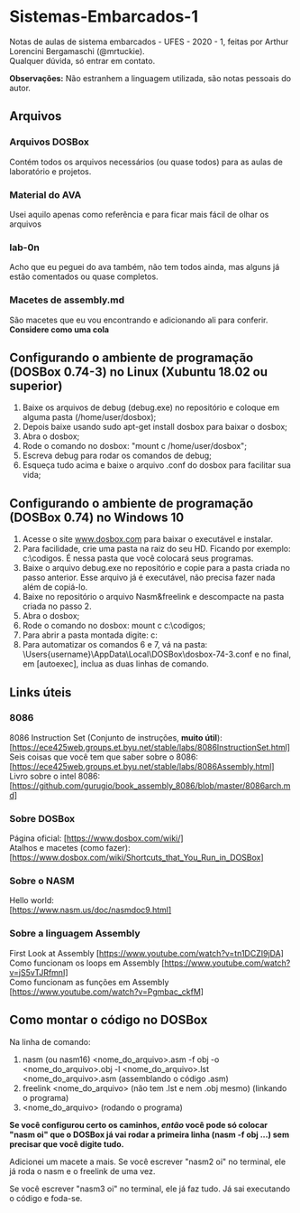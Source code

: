 # Sistemas-Embarcados-1

Notas de aulas de sistema embarcados - UFES - 2020 - 1, feitas por Arthur Lorencini Bergamaschi (@mrtuckie).  
Qualquer dúvida, só entrar em contato.  

**Observações:** Não estranhem a linguagem utilizada, são notas pessoais do autor.

## Arquivos

### Arquivos DOSBox

Contém todos os arquivos necessários (ou quase todos) para as aulas de laboratório e projetos.

### Material do AVA

Usei aquilo apenas como referência e para ficar mais fácil de olhar os arquivos

### lab-0n

Acho que eu peguei do ava também, não tem todos ainda, mas alguns já estão comentados ou quase completos.

### Macetes de assembly.md

São macetes que eu vou encontrando e adicionando ali para conferir. **Considere como uma cola**

## Configurando o ambiente de programação (DOSBox 0.74-3) no Linux (Xubuntu 18.02 ou superior)

1) Baixe os arquivos de debug (debug.exe) no repositório e coloque em alguma pasta (/home/user/dosbox);
2) Depois baixe usando sudo apt-get install dosbox para baixar o dosbox;
3) Abra o dosbox;
4) Rode o comando no dosbox: "mount c /home/user/dosbox";
5) Escreva debug para rodar os comandos de debug;
6) Esqueça tudo acima e baixe o arquivo .conf do dosbox para facilitar sua vida;

## Configurando o ambiente de programação (DOSBox 0.74) no Windows 10
1) Acesse o site www.dosbox.com para baixar o executável e instalar.
2) Para facilidade, crie uma pasta na raiz do seu HD. Ficando por exemplo: c:\codigos. É nessa pasta que você colocará seus programas.
3) Baixe o arquivo debug.exe no repositório e copie para a pasta criada no passo anterior. Esse arquivo já é executável, não precisa fazer nada além de copiá-lo.
4) Baixe no repositório o arquivo Nasm&freelink e descompacte na pasta criada no passo 2.
5) Abra o dosbox;
6) Rode o comando no dosbox: mount c c:\codigos;
7) Para abrir a pasta montada digite: c:
8) Para automatizar os comandos 6 e 7, vá na pasta: \Users\{username}\AppData\Local\DOSBox\dosbox-74-3.conf e no final, em [autoexec], inclua as duas linhas de comando.

## Links úteis

### 8086

8086 Instruction Set (Conjunto de instruções, **muito útil**): [https://ece425web.groups.et.byu.net/stable/labs/8086InstructionSet.html]  
Seis coisas que você tem que saber sobre o 8086: [https://ece425web.groups.et.byu.net/stable/labs/8086Assembly.html]  
Livro sobre o intel 8086: [https://github.com/gurugio/book_assembly_8086/blob/master/8086arch.md]  

### Sobre DOSBox

Página oficial: [https://www.dosbox.com/wiki/]  
Atalhos e macetes (como fazer): [https://www.dosbox.com/wiki/Shortcuts_that_You_Run_in_DOSBox]  

### Sobre o NASM

Hello world:  
[https://www.nasm.us/doc/nasmdoc9.html]

### Sobre a linguagem Assembly

First Look at Assembly [https://www.youtube.com/watch?v=tn1DCZI9jDA]  
Como funcionam os loops em Assembly [https://www.youtube.com/watch?v=jS5vTJRfmnI]  
Como funcionam as funções em Assembly [https://www.youtube.com/watch?v=Pgmbac_ckfM]  

## Como montar o código no DOSBox

Na linha de comando:

1) nasm (ou nasm16) <nome_do_arquivo>.asm -f obj -o <nome_do_arquivo>.obj -l <nome_do_arquivo>.lst <nome_do_arquivo>.asm (assemblando o código .asm)
2) freelink <nome_do_arquivo> (não tem .lst e nem .obj mesmo) (linkando o programa)
3) <nome_do_arquivo> (rodando o programa)  

**Se você configurou certo os caminhos, *então* você pode só colocar "nasm oi" que o DOSBox já vai rodar a primeira linha (nasm -f obj ...) sem precisar que você digite tudo.**  

Adicionei um macete a mais. Se você escrever "nasm2 oi" no terminal, ele já roda o nasm e o freelink de uma 
vez.  

Se você escrever "nasm3 oi" no terminal, ele já faz tudo. Já sai executando o código e foda-se. 


